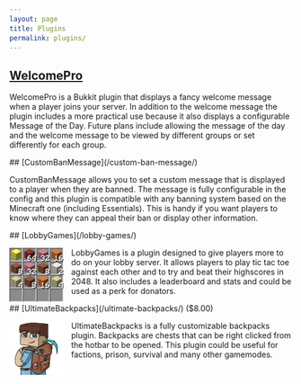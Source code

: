 ```yaml
---
layout: page
title: Plugins
permalink: plugins/
--- 
```


## [WelcomePro](/welcome-pro/)
<p>WelcomePro is a Bukkit plugin that displays a fancy welcome message when a player joins your server. In addition to the welcome message the plugin includes a more practical use because it also displays a configurable Message of the Day. Future plans include allowing the message of the day and the welcome message to be viewed by different groups or set differently for each group.</p>
<div style="clear: both"></div>
## [CustomBanMessage](/custom-ban-message/)
<p>CustomBanMessage allows you to set a custom message that is displayed to a player when they are banned. The message is fully configurable in the config and this plugin is compatible with any banning system based on the Minecraft one (including Essentials). This is handy if you want players to know where they can appeal their ban or display other information.</p>
<div style="clear: both"></div>
## [LobbyGames](/lobby-games/)
<p><img style="float: left; padding-right: 1em;" src="/assets/lobbygames.png" />LobbyGames is a plugin designed to give players more to do on your lobby server. It allows players to play tic tac toe against each other and to try and beat their highscores in 2048. It also includes a leaderboard and stats and could be used as a perk for donators.</p>
<div style="clear: both"></div>
## [UltimateBackpacks](/ultimate-backpacks/) ($8.00)
<p><img style="float: left; padding-right: 1em;" src="/assets/ultimatebackpacks.png" />UltimateBackpacks is a fully customizable backpacks plugin. Backpacks are chests that can be right clicked from the hotbar to be opened. This plugin could be useful for factions, prison, survival and many other gamemodes.</p>
<div style="clear: both"></div>
